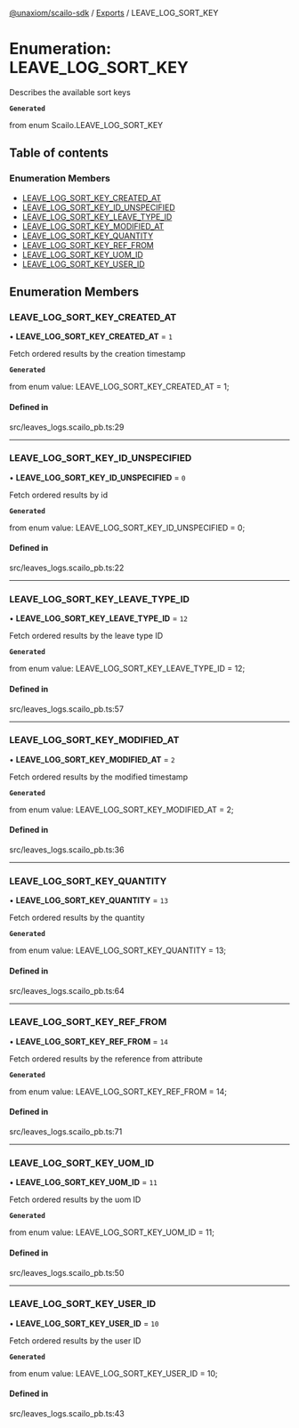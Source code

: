 [@unaxiom/scailo-sdk](../README.md) / [Exports](../modules.md) / LEAVE\_LOG\_SORT\_KEY

# Enumeration: LEAVE\_LOG\_SORT\_KEY

Describes the available sort keys

**`Generated`**

from enum Scailo.LEAVE_LOG_SORT_KEY

## Table of contents

### Enumeration Members

- [LEAVE\_LOG\_SORT\_KEY\_CREATED\_AT](LEAVE_LOG_SORT_KEY.md#leave_log_sort_key_created_at)
- [LEAVE\_LOG\_SORT\_KEY\_ID\_UNSPECIFIED](LEAVE_LOG_SORT_KEY.md#leave_log_sort_key_id_unspecified)
- [LEAVE\_LOG\_SORT\_KEY\_LEAVE\_TYPE\_ID](LEAVE_LOG_SORT_KEY.md#leave_log_sort_key_leave_type_id)
- [LEAVE\_LOG\_SORT\_KEY\_MODIFIED\_AT](LEAVE_LOG_SORT_KEY.md#leave_log_sort_key_modified_at)
- [LEAVE\_LOG\_SORT\_KEY\_QUANTITY](LEAVE_LOG_SORT_KEY.md#leave_log_sort_key_quantity)
- [LEAVE\_LOG\_SORT\_KEY\_REF\_FROM](LEAVE_LOG_SORT_KEY.md#leave_log_sort_key_ref_from)
- [LEAVE\_LOG\_SORT\_KEY\_UOM\_ID](LEAVE_LOG_SORT_KEY.md#leave_log_sort_key_uom_id)
- [LEAVE\_LOG\_SORT\_KEY\_USER\_ID](LEAVE_LOG_SORT_KEY.md#leave_log_sort_key_user_id)

## Enumeration Members

### LEAVE\_LOG\_SORT\_KEY\_CREATED\_AT

• **LEAVE\_LOG\_SORT\_KEY\_CREATED\_AT** = ``1``

Fetch ordered results by the creation timestamp

**`Generated`**

from enum value: LEAVE_LOG_SORT_KEY_CREATED_AT = 1;

#### Defined in

src/leaves_logs.scailo_pb.ts:29

___

### LEAVE\_LOG\_SORT\_KEY\_ID\_UNSPECIFIED

• **LEAVE\_LOG\_SORT\_KEY\_ID\_UNSPECIFIED** = ``0``

Fetch ordered results by id

**`Generated`**

from enum value: LEAVE_LOG_SORT_KEY_ID_UNSPECIFIED = 0;

#### Defined in

src/leaves_logs.scailo_pb.ts:22

___

### LEAVE\_LOG\_SORT\_KEY\_LEAVE\_TYPE\_ID

• **LEAVE\_LOG\_SORT\_KEY\_LEAVE\_TYPE\_ID** = ``12``

Fetch ordered results by the leave type ID

**`Generated`**

from enum value: LEAVE_LOG_SORT_KEY_LEAVE_TYPE_ID = 12;

#### Defined in

src/leaves_logs.scailo_pb.ts:57

___

### LEAVE\_LOG\_SORT\_KEY\_MODIFIED\_AT

• **LEAVE\_LOG\_SORT\_KEY\_MODIFIED\_AT** = ``2``

Fetch ordered results by the modified timestamp

**`Generated`**

from enum value: LEAVE_LOG_SORT_KEY_MODIFIED_AT = 2;

#### Defined in

src/leaves_logs.scailo_pb.ts:36

___

### LEAVE\_LOG\_SORT\_KEY\_QUANTITY

• **LEAVE\_LOG\_SORT\_KEY\_QUANTITY** = ``13``

Fetch ordered results by the quantity

**`Generated`**

from enum value: LEAVE_LOG_SORT_KEY_QUANTITY = 13;

#### Defined in

src/leaves_logs.scailo_pb.ts:64

___

### LEAVE\_LOG\_SORT\_KEY\_REF\_FROM

• **LEAVE\_LOG\_SORT\_KEY\_REF\_FROM** = ``14``

Fetch ordered results by the reference from attribute

**`Generated`**

from enum value: LEAVE_LOG_SORT_KEY_REF_FROM = 14;

#### Defined in

src/leaves_logs.scailo_pb.ts:71

___

### LEAVE\_LOG\_SORT\_KEY\_UOM\_ID

• **LEAVE\_LOG\_SORT\_KEY\_UOM\_ID** = ``11``

Fetch ordered results by the uom ID

**`Generated`**

from enum value: LEAVE_LOG_SORT_KEY_UOM_ID = 11;

#### Defined in

src/leaves_logs.scailo_pb.ts:50

___

### LEAVE\_LOG\_SORT\_KEY\_USER\_ID

• **LEAVE\_LOG\_SORT\_KEY\_USER\_ID** = ``10``

Fetch ordered results by the user ID

**`Generated`**

from enum value: LEAVE_LOG_SORT_KEY_USER_ID = 10;

#### Defined in

src/leaves_logs.scailo_pb.ts:43
